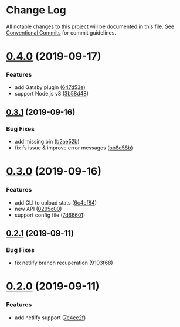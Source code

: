 # Change Log

All notable changes to this project will be documented in this file.
See [Conventional Commits](https://conventionalcommits.org) for commit guidelines.

# [0.4.0](https://github.com/smooth-code/bundle-analyzer-javascript/compare/v0.3.1...v0.4.0) (2019-09-17)


### Features

* add Gatsby plugin ([647d53e](https://github.com/smooth-code/bundle-analyzer-javascript/commit/647d53e))
* support Node.js v8 ([3b58d48](https://github.com/smooth-code/bundle-analyzer-javascript/commit/3b58d48))





## [0.3.1](https://github.com/smooth-code/bundle-analyzer-javascript/compare/v0.3.0...v0.3.1) (2019-09-16)


### Bug Fixes

* add missing bin ([b2ae52b](https://github.com/smooth-code/bundle-analyzer-javascript/commit/b2ae52b))
* fix fs issue & improve error messages ([bb8e58b](https://github.com/smooth-code/bundle-analyzer-javascript/commit/bb8e58b))





# [0.3.0](https://github.com/smooth-code/bundle-analyzer-javascript/compare/v0.2.1...v0.3.0) (2019-09-16)


### Features

* add CLI to upload stats ([6c4cf84](https://github.com/smooth-code/bundle-analyzer-javascript/commit/6c4cf84))
* new API ([0295c00](https://github.com/smooth-code/bundle-analyzer-javascript/commit/0295c00))
* support config file ([7d66601](https://github.com/smooth-code/bundle-analyzer-javascript/commit/7d66601))





## [0.2.1](https://github.com/smooth-code/bundle-analyzer-javascript/compare/v0.2.0...v0.2.1) (2019-09-11)


### Bug Fixes

* fix netlify branch recuperation ([9103f68](https://github.com/smooth-code/bundle-analyzer-javascript/commit/9103f68))





# [0.2.0](https://github.com/smooth-code/bundle-analyzer-javascript/compare/v0.1.0...v0.2.0) (2019-09-11)


### Features

* add netlify support ([7e4cc2f](https://github.com/smooth-code/bundle-analyzer-javascript/commit/7e4cc2f))
